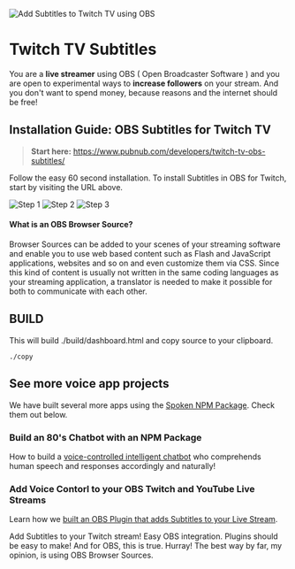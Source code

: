 ![Add Subtitles to Twitch TV using OBS](https://www.pubnub.com/wp-content/uploads/2018/07/add-subtitles-to-twitch-tv-obs.png)

# Twitch TV Subtitles

You are a **live streamer** using OBS ( Open Broadcaster Software ) and you are
open to experimental ways to **increase followers** on your stream.
And you don't want to spend money, because reasons and
the internet should be free!

##  Installation Guide: OBS Subtitles for Twitch TV

> **Start here:** https://www.pubnub.com/developers/twitch-tv-obs-subtitles/

Follow the easy 60 second installation.
To install Subtitles in OBS for Twitch, start by visiting the URL above.

![Step 1](https://i.imgur.com/ScIDnJc.gif)
![Step 2](https://i.imgur.com/kRfIlao.gif)
![Step 3](https://i.imgur.com/s0vvMlC.gif)

#### What is an OBS Browser Source?

Browser Sources can be added to your scenes of your streaming software and
enable you to use web based content such as Flash and JavaScript applications,
websites and so on and even customize them via CSS. Since this kind of content
is usually not written in the same coding languages as your streaming
application, a translator is needed to make it possible for both to
communicate with each other.

## BUILD

This will build ./build/dashboard.html and copy source to your clipboard.

```
./copy
```

## See more voice app projects

We have built several more apps using the 
[Spoken NPM Package](https://www.npmjs.com/package/spoken).
Check them out below.

### Build an 80's Chatbot with an NPM Package

How to build a
[voice-controlled intelligent chatbot](https://www.pubnub.com/blog/build-an-80s-chatbot-with-an-npm-package/)
who comprehends human speech and responses accordingly and naturally!

### Add Voice Contorl to your OBS Twitch and YouTube Live Streams

Learn how we [built an OBS
Plugin that adds Subtitles to your
Live Stream](https://www.pubnub.com/developers/twitch-tv-obs-subtitles/).

Add Subtitles to your Twitch stream! Easy OBS integration.
Plugins should be easy to make! And for OBS, this is true. Hurray!
The best way by far, my opinion, is using OBS Browser Sources.
